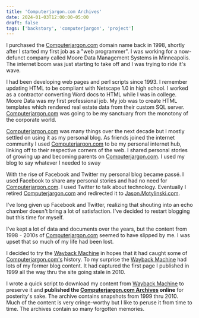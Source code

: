 ```yaml
---
title: 'Computerjargon.com Archives'
date: 2024-01-03T12:00:00-05:00
draft: false
tags: ['backstory', 'computerjargon', 'project']
---
```


I purchased the [Computerjargon.com](https://www.computerjargon.com) domain name back in 1998, shortly after I started my first job as a "web programmer". I was working for a now-defunct company called Moore Data Management Systems in Minneapolis. The internet boom was just starting to take off and I was trying to ride it's wave.

I had been developing web pages and perl scripts since 1993. I remember updating HTML to be compliant with Netscape 1.0 in high school. I worked as a contractor converting Word docs to HTML while I was in college. Moore Data was my first professional job. My job was to create HTML templates which rendered real estate data from their custom SQL server. [Computerjargon.com](https://www.computerjargon.com) was going to be my sanctuary from the monotony of the corporate world.

[Computerjargon.com](https://www.computerjargon.com) was many things over the next decade but I mostly settled on using it as my personal blog. As friends joined the internet community I used [Computerjargon.com](https://www.computerjargon.com) to be my personal internet hub, linking off to their respective corners of the web. I shared personal stories of growing up and becoming parents on [Computerjargon.com](https://www.computerjargon.com). I used my blog to say whatever I needed to sway

With the rise of Facebook and Twitter my personal blog became passé. I used Facebook to share any personal stories and had no need for [Computerjargon.com](https://www.computerjargon.com). I used Twitter to talk about technology. Eventually I retired [Computerjargon.com](https://www.computerjargon.com) and redirected it to [Jason.Motylinski.com](https://jason.motylinski.com).

I've long given up Facebook and Twitter, realizing that shouting into an echo chamber doesn't bring a lot of satisfaction. I've decided to restart blogging but this time for myself. 

I've kept a lot of data and documents over the years, but the content from 1998 - 2010s of [Computerjargon.com](https://www.computerjargon.com) seemed to have slipped by me. I was upset that so much of my life had been lost.

I decided to try the [Wayback Machine](https://archive.org/web/) in hopes that it had caught some of [Computerjargon.com's](https://www.computerjargon.com) history. To my surprise the [Wayback Machine](https://archive.org/web/) had lots of my former blog content. It had captured the first page I published in 1999 all the way thru the site going stale in 2010.

I wrote a quick script to download my content from [Wayback Machine](https://archive.org/web/) to preserve it and __published the [Computerjargon.com Archives](projects/computerjargonarchives/) online__ for posterity's sake. The archive contains snapshots from 1999 thru 2010. Much of the content is very cringe-worthy but I like to peruse it from time to time. The archives contain so many forgotten memories.